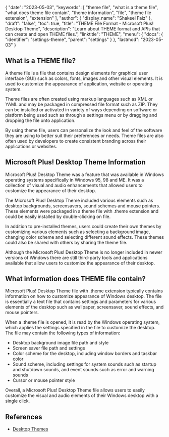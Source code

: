 {
  "date": "2023-05-03",
  "keywords": [
    "theme file",
    "what is a theme file",
    "what does theme file contain",
    "theme information",
    "file",
    "theme file extension",
    "extension"
  ],
  "author": {
    "display_name": "Shakeel Faiz"
  },
  "draft": "false",
  "toc": true,
  "title": "THEME File Format - Microsoft Plus! Desktop Theme",
  "description": "Learn about THEME format and APIs that can create and open THEME files.",
  "linktitle": "THEME",
  "menu": {
    "docs": {
      "identifier": "settings-theme",
      "parent": "settings"
    }
  },
  "lastmod": "2023-05-03"
}

## What is a THEME file?

A theme file is a file that contains design elements for graphical user interface (GUI) such as colors, fonts, images and other visual elements. It is used to customize the appearance of application, website or operating system.

Theme files are often created using markup languages such as XML or YAML and may be packaged in compressed file format such as ZIP. They can be installed or activated in variety of ways depending on software or platform being used such as through a settings menu or by dragging and dropping the file onto application.

By using theme file, users can personalize the look and feel of the software they are using to better suit their preferences or needs. Theme files are also often used by developers to create consistent branding across their applications or websites.

## Microsoft Plus! Desktop Theme Information

Microsoft Plus! Desktop Theme was a feature that was available in Windows operating systems specifically in Windows 95, 98 and ME. It was a collection of visual and audio enhancements that allowed users to customize the appearance of their desktop.

The Microsoft Plus! Desktop Theme included various elements such as desktop backgrounds, screensavers, sound schemes and mouse pointers. These elements were packaged in a theme file with .theme extension and could be easily installed by double-clicking on file.

In addition to pre-installed themes, users could create their own themes by customizing various elements such as selecting a background image, changing color scheme and selecting different sound effects. These themes could also be shared with others by sharing the theme file.

Although the Microsoft Plus! Desktop Theme is no longer included in newer versions of Windows there are still third-party tools and applications available that allow users to customize the appearance of their desktop.

## What information does THEME file contain?

Microsoft Plus! Desktop Theme file with .theme extension typically contains information on how to customize appearance of Windows desktop. The file is essentially a text file that contains settings and parameters for various elements of the desktop such as wallpaper, screensaver, sound effects, and mouse pointers.

When a .theme file is opened, it is read by the Windows operating system, which applies the settings specified in the file to customize the desktop. The file may contain the following types of information:

- Desktop background image file path and style
- Screen saver file path and settings
- Color scheme for the desktop, including window borders and taskbar color
- Sound scheme, including settings for system sounds such as startup and shutdown sounds, and event sounds such as error and warning sounds
- Cursor or mouse pointer style

Overall, a Microsoft Plus! Desktop Theme file allows users to easily customize the visual and audio elements of their Windows desktop with a single click.

## References
* [Desktop Themes](https://support.microsoft.com/en-us/windows/desktop-themes-94880287-6046-1d35-6d2f-35dee759701e)
